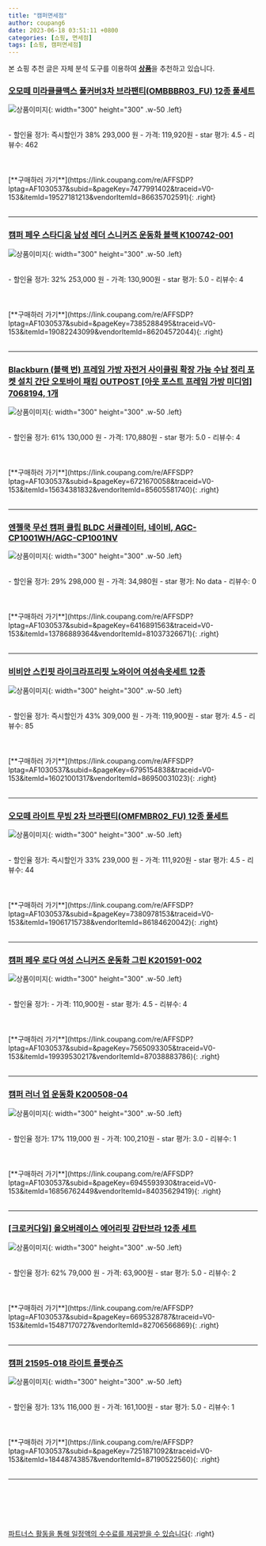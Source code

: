 ```yaml
---
title: "캠퍼면세점"
author: coupang6
date: 2023-06-18 03:51:11 +0800
categories: [쇼핑, 면세점]
tags: [쇼핑, 캠퍼면세점]
---
```


본 쇼핑 추천 글은 자체 분석 도구를 이용하여 [**상품**](https://link.coupang.com/a/bao1ui)을 추천하고 있습니다.

### [오모떼 미라클쿨맥스 풀커버3차 브라팬티(OMBBBR03_FU) 12종 풀세트](https://link.coupang.com/re/AFFSDP?lptag=AF1030537&subid=&pageKey=7477991402&traceid=V0-153&itemId=19527181213&vendorItemId=86635702591)

![상품이미지](https://thumbnail10.coupangcdn.com/thumbnails/remote/230x230ex/image/vendor_inventory/0bda/fa8bd61374cbdd5df010606ddfc8f52243948ac82d03a6203a76cd1e8432.jpg){: width="300" height="300" .w-50 .left}


<br>
- 할인율 정가: 즉시할인가 38%  293,000   원
- 가격: 119,920원
- star 평가: 4.5
- 리뷰수: 462
<br>
<br>
<br>
<br>
[**구매하러 가기**](https://link.coupang.com/re/AFFSDP?lptag=AF1030537&subid=&pageKey=7477991402&traceid=V0-153&itemId=19527181213&vendorItemId=86635702591){: .right}
<br>
<br>

---

### [캠퍼 페우 스타디움 남성 레더 스니커즈 운동화 블랙 K100742-001](https://link.coupang.com/re/AFFSDP?lptag=AF1030537&subid=&pageKey=7385288495&traceid=V0-153&itemId=19082243099&vendorItemId=86204572044)

![상품이미지](https://thumbnail7.coupangcdn.com/thumbnails/remote/230x230ex/image/vendor_inventory/25c3/318dd9fda559f0793c1441d0707838778d8d1dda947f20c21eb8678cb817.jpg){: width="300" height="300" .w-50 .left}


<br>
- 할인율 정가: 32%  253,000   원
- 가격: 130,900원
- star 평가: 5.0
- 리뷰수: 4
<br>
<br>
<br>
<br>
[**구매하러 가기**](https://link.coupang.com/re/AFFSDP?lptag=AF1030537&subid=&pageKey=7385288495&traceid=V0-153&itemId=19082243099&vendorItemId=86204572044){: .right}
<br>
<br>

---

### [Blackburn (블랙 번) 프레임 가방 자전거 사이클링 확장 가능 수납 정리 포켓 설치 간단 오토바이 패킹 OUTPOST [아웃 포스트 프레임 가방 미디엄] 7068194, 1개](https://link.coupang.com/re/AFFSDP?lptag=AF1030537&subid=&pageKey=6721670058&traceid=V0-153&itemId=15634381832&vendorItemId=85605581740)

![상품이미지](https://thumbnail8.coupangcdn.com/thumbnails/remote/230x230ex/image/vendor_inventory/0bf4/93808bb65eee299c2feb7a12256533f5c0c84337ae7971e0a05bbd8ca32a.jpg){: width="300" height="300" .w-50 .left}


<br>
- 할인율 정가: 61%  130,000   원
- 가격: 170,880원
- star 평가: 5.0
- 리뷰수: 4
<br>
<br>
<br>
<br>
[**구매하러 가기**](https://link.coupang.com/re/AFFSDP?lptag=AF1030537&subid=&pageKey=6721670058&traceid=V0-153&itemId=15634381832&vendorItemId=85605581740){: .right}
<br>
<br>

---

### [엔젤쿡 무선 캠퍼 클립 BLDC 서큘레이터, 네이비, AGC-CP1001WH/AGC-CP1001NV](https://link.coupang.com/re/AFFSDP?lptag=AF1030537&subid=&pageKey=6416891563&traceid=V0-153&itemId=13786889364&vendorItemId=81037326671)

![상품이미지](https://thumbnail6.coupangcdn.com/thumbnails/remote/230x230ex/image/vendor_inventory/7e90/b081b473ebf1878616869f0dc3123e47938fc88b3f566576fc4c85e25bbf.jpg){: width="300" height="300" .w-50 .left}


<br>
- 할인율 정가: 29%  298,000   원
- 가격: 34,980원
- star 평가: No data
- 리뷰수: 0
<br>
<br>
<br>
<br>
[**구매하러 가기**](https://link.coupang.com/re/AFFSDP?lptag=AF1030537&subid=&pageKey=6416891563&traceid=V0-153&itemId=13786889364&vendorItemId=81037326671){: .right}
<br>
<br>

---

### [비비안 스킨핏 라이크라프리핏 노와이어 여성속옷세트 12종](https://link.coupang.com/re/AFFSDP?lptag=AF1030537&subid=&pageKey=6795154838&traceid=V0-153&itemId=16021001317&vendorItemId=86950031023)

![상품이미지](https://thumbnail10.coupangcdn.com/thumbnails/remote/230x230ex/image/vendor_inventory/9e79/1a3a1e4375d58ed59993bd0f82b86f16b183304b46e1a595ecebfb007bab.jpg){: width="300" height="300" .w-50 .left}


<br>
- 할인율 정가: 즉시할인가 43%  309,000   원
- 가격: 119,900원
- star 평가: 4.5
- 리뷰수: 85
<br>
<br>
<br>
<br>
[**구매하러 가기**](https://link.coupang.com/re/AFFSDP?lptag=AF1030537&subid=&pageKey=6795154838&traceid=V0-153&itemId=16021001317&vendorItemId=86950031023){: .right}
<br>
<br>

---

### [오모떼 라이트 무빙 2차 브라팬티(OMFMBR02_FU) 12종 풀세트](https://link.coupang.com/re/AFFSDP?lptag=AF1030537&subid=&pageKey=7380978153&traceid=V0-153&itemId=19061715738&vendorItemId=86184620042)

![상품이미지](https://thumbnail6.coupangcdn.com/thumbnails/remote/230x230ex/image/vendor_inventory/dca2/89143dc7cff7a099ee3448f679206578930dfdfb304463d6670ad37b8549.jpg){: width="300" height="300" .w-50 .left}


<br>
- 할인율 정가: 즉시할인가 33%  239,000   원
- 가격: 111,920원
- star 평가: 4.5
- 리뷰수: 44
<br>
<br>
<br>
<br>
[**구매하러 가기**](https://link.coupang.com/re/AFFSDP?lptag=AF1030537&subid=&pageKey=7380978153&traceid=V0-153&itemId=19061715738&vendorItemId=86184620042){: .right}
<br>
<br>

---

### [캠퍼 페우 로다 여성 스니커즈 운동화 그린 K201591-002](https://link.coupang.com/re/AFFSDP?lptag=AF1030537&subid=&pageKey=7565093305&traceid=V0-153&itemId=19939530217&vendorItemId=87038883786)

![상품이미지](https://thumbnail10.coupangcdn.com/thumbnails/remote/230x230ex/image/vendor_inventory/0acc/ae594993f6ceb41f262980bfca06ec8ea5f2fb111417c9e1dc8f94b769f8.jpg){: width="300" height="300" .w-50 .left}


<br>
- 할인율 정가: 
- 가격: 110,900원
- star 평가: 4.5
- 리뷰수: 4
<br>
<br>
<br>
<br>
[**구매하러 가기**](https://link.coupang.com/re/AFFSDP?lptag=AF1030537&subid=&pageKey=7565093305&traceid=V0-153&itemId=19939530217&vendorItemId=87038883786){: .right}
<br>
<br>

---

### [캠퍼 러너 업 운동화 K200508-04](https://link.coupang.com/re/AFFSDP?lptag=AF1030537&subid=&pageKey=6945593930&traceid=V0-153&itemId=16856762449&vendorItemId=84035629419)

![상품이미지](https://thumbnail8.coupangcdn.com/thumbnails/remote/230x230ex/image/retail/images/808336958484045-53c367e4-5cc6-40e2-9a87-dcd5f3e71318.jpg){: width="300" height="300" .w-50 .left}


<br>
- 할인율 정가: 17%  119,000   원
- 가격: 100,210원
- star 평가: 3.0
- 리뷰수: 1
<br>
<br>
<br>
<br>
[**구매하러 가기**](https://link.coupang.com/re/AFFSDP?lptag=AF1030537&subid=&pageKey=6945593930&traceid=V0-153&itemId=16856762449&vendorItemId=84035629419){: .right}
<br>
<br>

---

### [[크로커다일] 올오버레이스 에어리핏 감탄브라 12종 세트](https://link.coupang.com/re/AFFSDP?lptag=AF1030537&subid=&pageKey=6695328787&traceid=V0-153&itemId=15487170727&vendorItemId=82706566869)

![상품이미지](https://thumbnail9.coupangcdn.com/thumbnails/remote/230x230ex/image/vendor_inventory/6941/cfb25df6f258985a34648fcc66e99dc0b7dd9a2e622d4400076bb6023d4e.jpg){: width="300" height="300" .w-50 .left}


<br>
- 할인율 정가: 62%  79,000   원
- 가격: 63,900원
- star 평가: 5.0
- 리뷰수: 2
<br>
<br>
<br>
<br>
[**구매하러 가기**](https://link.coupang.com/re/AFFSDP?lptag=AF1030537&subid=&pageKey=6695328787&traceid=V0-153&itemId=15487170727&vendorItemId=82706566869){: .right}
<br>
<br>

---

### [캠퍼 21595-018 라이트 플랫슈즈](https://link.coupang.com/re/AFFSDP?lptag=AF1030537&subid=&pageKey=7251871092&traceid=V0-153&itemId=18448743857&vendorItemId=87190522560)

![상품이미지](https://thumbnail10.coupangcdn.com/thumbnails/remote/230x230ex/image/vendor_inventory/9146/537508b668481735bc2a454a2a1d287c9452a216e66ada6094091e35c74f.jpg){: width="300" height="300" .w-50 .left}


<br>
- 할인율 정가: 13%  116,000   원
- 가격: 161,100원
- star 평가: 5.0
- 리뷰수: 1
<br>
<br>
<br>
<br>
[**구매하러 가기**](https://link.coupang.com/re/AFFSDP?lptag=AF1030537&subid=&pageKey=7251871092&traceid=V0-153&itemId=18448743857&vendorItemId=87190522560){: .right}
<br>
<br>

---
<br><br><br><br><br> [파트너스 활동을 통해 일정액의 수수료를 제공받을 수 있습니다](https://link.coupang.com/a/bao1ui){: .right}